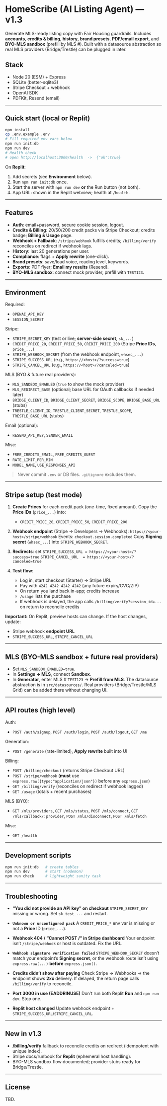# HomeScribe (AI Listing Agent) — v1.3

Generate MLS-ready listing copy with Fair Housing guardrails. Includes **accounts**, **credits & billing**, **history**, **brand presets**, **PDF/email export**, and **BYO-MLS sandbox** (prefill by MLS #). Built with a datasource abstraction so real MLS providers (Bridge/Trestle) can be plugged in later.

## Stack

* Node 20 (ESM) + Express
* SQLite (better-sqlite3)
* Stripe Checkout + webhook
* OpenAI SDK
* PDFKit, Resend (email)

---

## Quick start (local or Replit)

```bash
npm install
cp .env.example .env
# Fill required env vars below
npm run init:db
npm run dev
# Health check
# open http://localhost:3000/health  ->  {"ok":true}
```

On **Replit**:

1. Add secrets (see **Environment** below).
2. Run `npm run init:db` once.
3. Start the server with `npm run dev` **or** the Run button (not both).
4. App URL: shown in the Replit webview; health at `/health`.

---

## Features

* **Auth**: email+password, secure cookie session, logout.
* **Credits & Billing**: 20/50/200 credit packs via Stripe Checkout; credits badge; **Billing & Usage** page.
* **Webhook + Fallback**: `/stripe/webhook` fulfills credits; `/billing/verify` reconciles on redirect if webhook lags.
* **History**: last 20 generations per user.
* **Compliance**: flags + **Apply rewrite** (one-click).
* **Brand presets**: save/load voice, reading level, keywords.
* **Exports**: PDF flyer; **Email my results** (Resend).
* **BYO-MLS sandbox**: connect mock provider, prefill with `TEST123`.

---

## Environment

Required:

* `OPENAI_API_KEY`
* `SESSION_SECRET`

Stripe:

* `STRIPE_SECRET_KEY` (test or live; **server-side secret**, `sk_...`)
* `CREDIT_PRICE_20`, `CREDIT_PRICE_50`, `CREDIT_PRICE_200` (Stripe **Price IDs**, `price_...`)
* `STRIPE_WEBHOOK_SECRET` (from the webhook endpoint, `whsec_...`)
* `STRIPE_SUCCESS_URL` (e.g., `https://<host>/?success=true`)
* `STRIPE_CANCEL_URL`  (e.g., `https://<host>/?canceled=true`)

MLS (BYO & future real providers):

* `MLS_SANDBOX_ENABLED` (`true` to show the mock provider)
* `MLS_REDIRECT_BASE` (optional; base URL for OAuth callbacks if needed later)
* `BRIDGE_CLIENT_ID`, `BRIDGE_CLIENT_SECRET`, `BRIDGE_SCOPE`, `BRIDGE_BASE_URL` (stubs)
* `TRESTLE_CLIENT_ID`, `TRESTLE_CLIENT_SECRET`, `TRESTLE_SCOPE`, `TRESTLE_BASE_URL` (stubs)

Email (optional):

* `RESEND_API_KEY`, `SENDER_EMAIL`

Misc:

* `FREE_CREDITS_EMAIL`, `FREE_CREDITS_GUEST`
* `RATE_LIMIT_PER_MIN`
* `MODEL_NAME`, `USE_RESPONSES_API`

> Never commit `.env` or DB files. `.gitignore` excludes them.

---

## Stripe setup (test mode)

1. **Create Prices** for each credit pack (one-time, fixed amount). Copy the **Price IDs** (`price_...`) into:

   * `CREDIT_PRICE_20`, `CREDIT_PRICE_50`, `CREDIT_PRICE_200`
2. **Webhook endpoint** (Stripe → Developers → Webhooks):
   `https://<your-host>/stripe/webhook`
   Events: `checkout.session.completed`
   Copy **Signing secret** (`whsec_...`) into `STRIPE_WEBHOOK_SECRET`.
3. **Redirects**: set
   `STRIPE_SUCCESS_URL = https://<your-host>/?success=true`
   `STRIPE_CANCEL_URL  = https://<your-host>/?canceled=true`
4. **Test flow**:

   * Log in, start checkout (Starter) → Stripe URL
   * Pay with `4242 4242 4242 4242` (any future expiry/CVC/ZIP)
   * On return you land back in-app; credits increase
   * `/usage` lists the purchase
   * If webhook is delayed, the app calls `/billing/verify?session_id=...` on return to reconcile credits

**Important:** On Replit, preview hosts can change. If the host changes, update:

* Stripe webhook **endpoint URL**
* `STRIPE_SUCCESS_URL`, `STRIPE_CANCEL_URL`

---

## MLS (BYO-MLS sandbox + future real providers)

* Set `MLS_SANDBOX_ENABLED=true`.
* In **Settings → MLS**, connect **Sandbox**.
* In **Generator**, enter MLS # `TEST123` → **Prefill from MLS**.
  The datasource abstraction is in `src/datasources/`. Real providers (Bridge/Trestle/MLS Grid) can be added there without changing UI.

---

## API routes (high level)

Auth:

* `POST /auth/signup`, `POST /auth/login`, `POST /auth/logout`, `GET /me`

Generation:

* `POST /generate` (rate-limited), **Apply rewrite** built into UI

Billing:

* `POST /billing/checkout` (returns Stripe Checkout URL)
* `POST /stripe/webhook` (**must** use `express.raw({type:"application/json"})` before any `express.json`)
* `GET /billing/verify` (reconciles on redirect if webhook lagged)
* `GET /usage` (totals + recent purchases)

MLS (BYO):

* `GET /mls/providers`, `GET /mls/status`, `POST /mls/connect`, `GET /mls/callback/:provider`, `POST /mls/disconnect`, `POST /mls/fetch`

Misc:

* `GET /health`

---

## Development scripts

```bash
npm run init:db   # create tables
npm run dev       # start (nodemon)
npm run check     # lightweight sanity task
```

---

## Troubleshooting

* **“You did not provide an API key” on checkout**
  `STRIPE_SECRET_KEY` missing or wrong. Set `sk_test_...` and restart.

* **`Unknown or unconfigured pack`**
  A `CREDIT_PRICE_*` env var is missing or not a **Price** ID (`price_...`).

* **Webhook 404 / “Cannot POST /” in Stripe dashboard**
  Your endpoint isn’t `/stripe/webhook` or host is outdated. Fix the URL.

* **`Webhook signature verification failed`**
  `STRIPE_WEBHOOK_SECRET` doesn’t match your endpoint’s **Signing secret**, or the webhook route isn’t using `express.raw(...)` **before** `express.json()`.

* **Credits didn’t show after paying**
  Check Stripe → Webhooks → the endpoint shows **2xx** delivery. If delayed, the return page calls `/billing/verify` to reconcile.

* **Port 3000 in use (EADDRINUSE)**
  Don’t run both Replit **Run** and `npm run dev`. Stop one.

* **Replit host changed**
  Update webhook endpoint + `STRIPE_SUCCESS_URL`/`STRIPE_CANCEL_URL`.

---

## New in v1.3

* **/billing/verify** fallback to reconcile credits on redirect (idempotent with unique index).
* Stripe docs/runbook for **Replit** (ephemeral host handling).
* BYO-MLS sandbox flow documented; provider stubs ready for Bridge/Trestle.

---

## License

TBD.